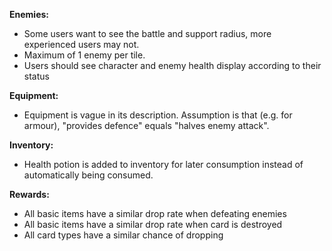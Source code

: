 **Enemies:**
- Some users want to see the battle and support radius, more experienced users may not.
- Maximum of 1 enemy per tile.
- Users should see character and enemy health display according to their status

**Equipment:**
- Equipment is vague in its description. Assumption is that (e.g. for armour), "provides defence" equals "halves enemy attack".

**Inventory:**
- Health potion is added to inventory for later consumption instead of automatically being consumed.


**Rewards:**
- All basic items have a similar drop rate when defeating enemies
- All basic items have a similar drop rate when card is destroyed
- All card types have a similar chance of dropping

